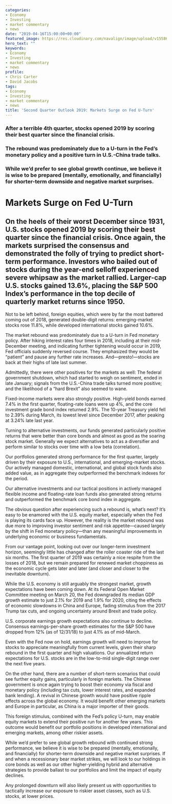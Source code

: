 ```yaml
---
categories:
- Economy
- Investing
- market commentary
- news
date: "2019-04-16T15:00:00+00:00"
featured_image: https://res.cloudinary.com/navalign/image/upload/v1558670577/u-turn-on-the-road.jpg
hero_text: ""
keywords:
- Economy
- Investing
- market commentary
- news
profile:
- Chris Carter
- David Jacobs
tags:
- Economy
- Investing
- market commentary
- news
title: 'Second Quarter Outlook 2019: Markets Surge on Fed U-Turn'
---
```

### After a terrible 4th quarter, stocks opened 2019 by scoring their best quarter since the financial crisis.

### The rebound was predominately due to a U-turn in the Fed’s monetary policy and a positive turn in U.S.-China trade talks.

### While we’d prefer to see global growth continue, we believe it is wise to be prepared (mentally, emotionally, and financially) for shorter-term downside and negative market surprises.

# Markets Surge on Fed U-Turn

## On the heels of their worst December since 1931, U.S. stocks opened 2019 by scoring their best quarter since the financial crisis. Once again, the markets surprised the consensus and demonstrated the folly of trying to predict short-term performance. Investors who bailed out of stocks during the year-end selloff experienced severe whipsaw as the market rallied. Larger-cap U.S. stocks gained 13.6%, placing the S&P 500 Index’s performance in the top decile of quarterly market returns since 1950.

Not to be left behind, foreign equities, which were by far the most battered coming out of 2018, generated double-digit returns: emerging-market stocks rose 11.8%, while developed international stocks gained 10.6%.

The market rebound was predominately due to a U-turn in Fed monetary policy. After hiking interest rates four times in 2018, including at their mid-December meeting, and indicating further tightening would occur in 2019, Fed officials suddenly reversed course. They emphasized they would be “patient” and pause any further rate increases. And—presto!—stocks are back at their highs of late last summer.

Admittedly, there were other positives for the markets as well: The federal government shutdown, which had started to weigh on sentiment, ended in late January; signals from the U.S.-China trade talks turned more positive; and the likelihood of a “hard Brexit” also seemed to wane.

Fixed-income markets were also strongly positive. High-yield bonds earned 7.4% in the first quarter, floating-rate loans were up 4%, and the core investment grade bond index returned 2.9%. The 10-year Treasury yield fell to 2.39% during March, its lowest level since December 2017, after peaking at 3.24% late last year.

Turning to alternative investments, our funds generated particularly positive returns that were better than core bonds and almost as good as the soaring stock market. Generally we expect alternatives to act as a diversifier and perform similar to stocks over time with a low beta (correlation).

Our portfolios generated strong performance for the first quarter, largely driven by their exposure to U.S., international, and emerging-market stocks. Our actively managed domestic, international, and global stock funds also added value, as in aggregate they outperformed the benchmark indexes for the period.

Our alternative investments and our tactical positions in actively managed flexible income and floating-rate loan funds also generated strong returns and outperformed the benchmark core bond index in aggregate.

The obvious question after experiencing such a rebound is, what’s next? It’s easy to be enamored with the U.S. equity market, especially when the Fed is playing its cards face up. However, the reality is the market rebound was due more to improving investor sentiment and risk appetite—caused largely by the shift in Fed monetary policy—than any meaningful improvements in underlying economic or business fundamentals.

From our vantage point, looking out over our longer-term investment horizon, seemingly little has changed after the roller coaster ride of the last six months. The first quarter of 2019 was certainly a nice respite from the losses of 2018, but we remain prepared for renewed market choppiness as the economic cycle gets later and later (and closer and closer to the inevitable downturn).

While the U.S. economy is still arguably the strongest market, growth expectations have been coming down. At its Federal Open Market Committee meeting on March 20, the Fed downgraded its median GDP growth estimate to just 2.1% for 2019 and 1.9% for 2020, citing the effects of economic slowdowns in China and Europe, fading stimulus from the 2017 Trump tax cuts, and ongoing uncertainty around Brexit and trade policy.

U.S. corporate earnings growth expectations also continue to decline. Consensus earnings-per-share growth estimates for the S&P 500 have dropped from 12% (as of 12/31/18) to just 4.1% as of mid-March.

Even with the Fed now on hold, earnings growth will need to improve for stocks to appreciate meaningfully from current levels, given their sharp rebound in the first quarter and high valuations. Our annualized return expectations for U.S. stocks are in the low-to-mid single-digit range over the next five years.

On the other hand, there are a number of short-term scenarios that could see further equity gains, particularly in foreign markets. The Chinese government is once again trying to boost their economy via fiscal and monetary policy (including tax cuts, lower interest rates, and expanded bank lending). A revival in Chinese growth would have positive ripple effects across the global economy. It would benefit other emerging markets and Europe in particular, as China is a major importer of their goods.

This foreign stimulus, combined with the Fed’s policy U-turn, may enable equity markets to extend their positive run for another few years. This outcome would benefit our portfolio positions in developed international and emerging markets, among other riskier assets.

While we’d prefer to see global growth rebound with continued strong performance, we believe it is wise to be prepared (mentally, emotionally, and financially) for shorter-term downside and negative market surprises. If and when a recessionary bear market strikes, we will look to our holdings in core bonds as well as our other higher-yielding hybrid and alternative strategies to provide ballast to our portfolios and limit the impact of equity declines.

Any prolonged downturn will also likely present us with opportunities to tactically increase our exposure to riskier asset classes, such as U.S. stocks, at lower prices.